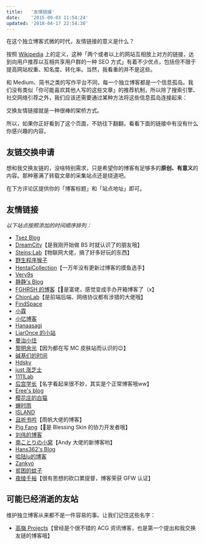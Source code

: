 ```yaml
---
title:   '友情链接'
date:    '2015-09-03 11:54:24'
updated: '2018-04-17 22:54:30'
---
```


在这个独立博客式微的时代，友情链接的意义是什么？

按照 [Wikipedia](https://zh.wikipedia.org/wiki/%E5%8F%8B%E6%83%85%E9%93%BE%E6%8E%A5) 上的定义，这种「两个或者以上的网站互相放上对方的链接，达到向用户推荐以互相共享用户群的一种 SEO 方式」有着不少优点，包括但不限于提高网站权重、知名度、转化率。当然，我看重的并不是这些。

和 Medium、简书之类的写作平台不同，每一个独立博客都是一个信息孤岛。我们没有类似「你可能喜欢其他人写的这些文章」的推荐机制，所以除了搜索引擎、社交网络引荐之外，我们应该还需要通过某种方法将这些信息孤岛连接起来：

交换友情链接就是一种很棒的架桥方式。

所以，如果你正好看到了这个页面，不妨往下翻翻，看看下面的链接中有没有什么你感兴趣的内容。

## 友链交换申请

想和我交换友链的，没啥特别需求，只是希望你的博客有足够多的**原创、有意义**的内容。那种塞满了转载文章的采集站点还是绕道吧。

在下方评论区提供你的「博客标题」和「站点地址」即可。

## 友情链接

_以下站点按照添加的时间顺序排列：_

* [Tsez Blog](https://blog.tse.moe/)
* [DreamCity](https://www.littleqiu.net/)【是我刚开始做 BS 时就认识了的朋友哦】
* [Steins;Lab](http://steinslab.xyz)【物联网大佬，搞了好多好玩的东西】
* [野生程序猴子](https://ljason.cn/)
* [HentaiCollection](https://hencolle.com/)【一万年没有更新过博客的摸鱼选手】
* [Very9s](http://very9s.net/)
* [静静's Blog](https://kernel.moe/)
* [FGHRSH 的博客](https://www.fghrsh.net/)【💸是富佬，感觉变成手办开箱博客了（x】
* [ChionLab](https://blog.chionlab.moe/)【是前端后端、网络协议都有涉猎的大佬哦】
* [FindSpace](https://www.findhao.net/)
* [小霖](https://xiaolin.in/)
* [小忆博客](http://blog.iiwo.vip/)
* [Hanaasagi](https://blog.dreamfever.me/)
* [LiarOnce 的小站](https://www.liaronce.win)
* [曼治小住](https://www.mtxz.org/)
* [黎明余光](https://blog.lim-light.com/)【因为都在写 MC 皮肤站而认识的😉】
* [碱基们的时间](http://nanguage.org/)
* [Hdsky](https://hdsky.pw/)
* [just 涨芝士](http://cheesekun.top/)
* [1111Lab](https://1111lab.org/)
* [后宫学长](https://haremu.com/)【名字看起来很不妙，其实是个正常博客哦ww】
* [Eree's blog](http://ereebay.me/)
* [樱花庄的白猫](https://2heng.xin)
* [蝉时雨](https://chanshiyu.com/)
* [ISLAND](http://youngxhui.github.io/)
* [且听书吟](https://yufan.me/)【雨帆大佬的博客】
* [Pig Fang](https://blog.gplane.win/)【🤝是 Blessing Skin 的协力开发者哦】
* [刘伟的博客](https://darrenliuwei.com/)
* [南ことりの小窝](https://kotori.net/)【Andy 大佬的新博客哟】
* [Hans362's Blog](https://www.hans362.me/)
* [哈陆lu的博客](https://halu.lu/)
* [Zankyo](https://zankyo.cc/)
* [贫困的蚊子](https://qwq.moe/)
* [夜绫千裕](https://yecl.net/)【很有思想的砍口累提督，博客荣获 GFW 认证】

## 可能已经消逝的友站

维护独立博客从来都不是一件容易的事。让我们记住这些名字：

* [高嶺 Projects](http://www.takanenote.com/)【曾经是个很不错的 ACG 资讯博客，也是第一个提出和我交换友链的博客哦】
